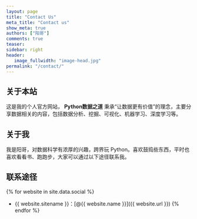 ```yaml
---
layout: page
title: "Contact Us"
meta_title: "Contact us"
show_meta: true
authors: ["阳哥"]
comments: true
teaser:
sidebar: right
header:
   image_fullwidth: "image-head.jpg"
permalink: "/contact/"
---
```


## 关于本站

这是我的个人官方网站， **Python数据之道** 秉承“让数据更有价值”的理念，主要分享数据相关的内容，包括数据分析、挖掘、可视化、机器学习、深度学习等。

<!-- <i class="icon-github 72"></i> icon-github -->

## 关于我

我是阳哥，对数据科学有浓厚的兴趣，跨界玩 Python。喜欢鼓捣些东西，平时也喜欢看看书、跑跑步，大家可以通过以下途径联系我。

## 联系途径

{% for website in site.data.social %}
* {{ website.sitename }}：[@{{ website.name }}]({{ website.url }})
{% endfor %}

<!-- * **QQ群：**

&nbsp;&nbsp;&nbsp;&nbsp;&nbsp;&nbsp;&nbsp;&nbsp;Python交流群: 478118956 ，请回复问题加入

&nbsp;&nbsp;&nbsp;&nbsp;&nbsp;&nbsp;&nbsp;&nbsp;问题：请输入本站网址

&nbsp;&nbsp;&nbsp;&nbsp;&nbsp;&nbsp;&nbsp;&nbsp;答案：liyangbit.com

## 成长之路

| <center>知识星球</center> | <center>微信公众号</center> |
| ---------------------------------------- | ---------------------------------------- |
| <img src="/images/xingqiu1.jpg" width="300"/> | <img src="/images/foot.jpg" width="300"/> | -->
